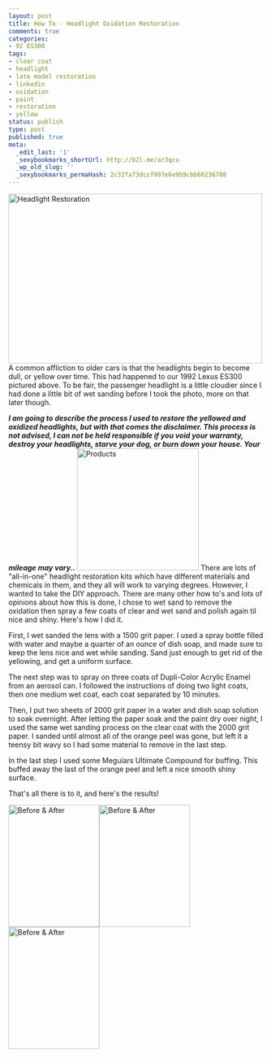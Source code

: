```yaml
---
layout: post
title: How To - Headlight Oxidation Restoration
comments: true
categories:
- 92 ES300
tags:
- clear coat
- headlight
- late model restoration
- linkedin
- oxidation
- paint
- restoration
- yellow
status: publish
type: post
published: true
meta:
  _edit_last: '1'
  _sexybookmarks_shortUrl: http://b2l.me/ar3qcu
  _wp_old_slug: ''
  _sexybookmarks_permaHash: 2c32fa73dccf097e6e9b9cbb66236788
---
```

<a href="http://www.flickr.com/photos/rgeyer/4966004876/" title="Headlight Restoration by qwikrex, on Flickr" target="_blank"><img src="http://farm5.static.flickr.com/4092/4966004876_dcdb5a37a0.jpg" width="500" height="334" alt="Headlight Restoration" class="aligncenter" /></a>
A common affliction to older cars is that the headlights begin to become dull, or yellow over time.  This had happened to our 1992 Lexus ES300 pictured above.  To be fair, the passenger headlight is a little cloudier since I had done a little bit of wet sanding before I took the photo, more on that later though.

<em><strong>I am going to describe the process I used to restore the yellowed and oxidized headlights, but with that comes the disclaimer.  This process is not advised, I can not be held responsible if you void your warranty, destroy your headlights, starve your dog, or burn down your house.  Your mileage may vary..</strong></em>
<a href="http://www.flickr.com/photos/rgeyer/4992361420/" title="Products by qwikrex, on Flickr" target="_blank"><img src="http://farm5.static.flickr.com/4144/4992361420_0b135a3b39_m.jpg" width="240" height="240" alt="Products" class="alignright"/></a>
There are lots of "all-in-one" headlight restoration kits which have different materials and chemicals in them, and they all will work to varying degrees.  However, I wanted to take the DIY approach.  There are many other how to's and lots of opinions about how this is done, I chose to wet sand to remove the oxidation then spray a few coats of clear and wet sand and polish again til nice and shiny.  Here's how I did it.

First, I wet sanded the lens with a 1500 grit paper.  I used a spray bottle filled with water and maybe a quarter of an ounce of dish soap, and made sure to keep the lens nice and wet while sanding.  Sand just enough to get rid of the yellowing, and get a uniform surface.

The next step was to spray on three coats of Dupli-Color Acrylic Enamel from an aerosol can.  I followed the instructions of doing two light coats, then one medium wet coat, each coat separated by 10 minutes.

Then, I put two sheets of 2000 grit paper in a water and dish soap solution to soak overnight.  After letting the paper soak and the paint dry over night, I used the same wet sanding process on the clear coat with the 2000 grit paper.  I sanded until almost all of the orange peel was gone, but left it a teensy bit wavy so I had some material to remove in the last step.

In the last step I used some Meguiars Ultimate Compound for buffing.  This buffed away the last of the orange peel and left a nice smooth shiny surface.

That's all there is to it, and here's the results!

<a href="http://www.flickr.com/photos/rgeyer/4965991720/" title="Before &amp; After by qwikrex, on Flickr" target="_blank"><img src="http://farm5.static.flickr.com/4090/4965991720_6a4cc38fa8_m.jpg" width="179" height="240" alt="Before &amp; After" /></a><a href="http://www.flickr.com/photos/rgeyer/4965399111/" title="Before &amp; After by qwikrex, on Flickr" target="_blank"><img src="http://farm5.static.flickr.com/4131/4965399111_20878a1df8_m.jpg" width="179" height="240" alt="Before &amp; After" /></a><a href="http://www.flickr.com/photos/rgeyer/4965396443/" title="Before &amp; After by qwikrex, on Flickr" target="_blank"><img src="http://farm5.static.flickr.com/4086/4965396443_b5898a9de2_m.jpg" width="179" height="240" alt="Before &amp; After" /></a>
